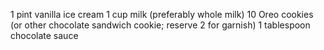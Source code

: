 1 pint vanilla ice cream
1 cup milk (preferably whole milk)
10 Oreo cookies (or other chocolate sandwich cookie; reserve 2 for garnish)
1 tablespoon chocolate sauce​​